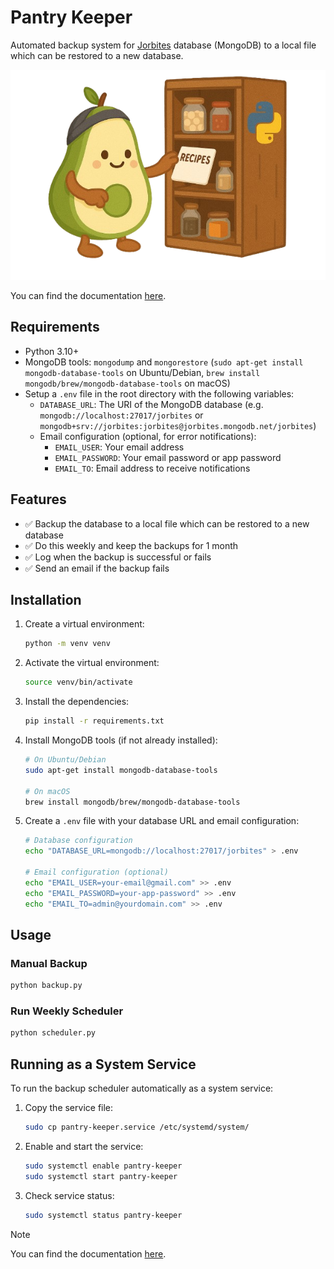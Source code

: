 # Pantry Keeper

Automated backup system for [Jorbites](https://jorbites.com) database (MongoDB) to a local file which can be restored to a new database.

![logo](./docs/assets/pantry_keeper_logo_no_bg.png)

You can find the documentation [here](./docs/README.md).

## Requirements

- Python 3.10+
- MongoDB tools: `mongodump` and `mongorestore` (`sudo apt-get install mongodb-database-tools` on Ubuntu/Debian, `brew install mongodb/brew/mongodb-database-tools` on macOS)
- Setup a `.env` file in the root directory with the following variables:
    - `DATABASE_URL`: The URI of the MongoDB database (e.g. `mongodb://localhost:27017/jorbites` or `mongodb+srv://jorbites:jorbites@jorbites.mongodb.net/jorbites`)
    - Email configuration (optional, for error notifications):
        - `EMAIL_USER`: Your email address
        - `EMAIL_PASSWORD`: Your email password or app password
        - `EMAIL_TO`: Email address to receive notifications

## Features

- ✅ Backup the database to a local file which can be restored to a new database
- ✅ Do this weekly and keep the backups for 1 month
- ✅ Log when the backup is successful or fails
- ✅ Send an email if the backup fails

## Installation

1. Create a virtual environment:
    ```bash
    python -m venv venv
    ```

2. Activate the virtual environment:
    ```bash
    source venv/bin/activate
    ```

3. Install the dependencies:
    ```bash
    pip install -r requirements.txt
    ```

4. Install MongoDB tools (if not already installed):
    ```bash
    # On Ubuntu/Debian
    sudo apt-get install mongodb-database-tools

    # On macOS
    brew install mongodb/brew/mongodb-database-tools
    ```

5. Create a `.env` file with your database URL and email configuration:
    ```bash
    # Database configuration
    echo "DATABASE_URL=mongodb://localhost:27017/jorbites" > .env

    # Email configuration (optional)
    echo "EMAIL_USER=your-email@gmail.com" >> .env
    echo "EMAIL_PASSWORD=your-app-password" >> .env
    echo "EMAIL_TO=admin@yourdomain.com" >> .env
    ```

## Usage

### Manual Backup
```bash
python backup.py
```

### Run Weekly Scheduler
```bash
python scheduler.py
```

## Running as a System Service

To run the backup scheduler automatically as a system service:

1. Copy the service file:
    ```bash
    sudo cp pantry-keeper.service /etc/systemd/system/
    ```

2. Enable and start the service:
    ```bash
    sudo systemctl enable pantry-keeper
    sudo systemctl start pantry-keeper
    ```

3. Check service status:
    ```bash
    sudo systemctl status pantry-keeper
    ```

> [!NOTE]
> You can find the documentation [here](./docs/deployment-guide.md).
